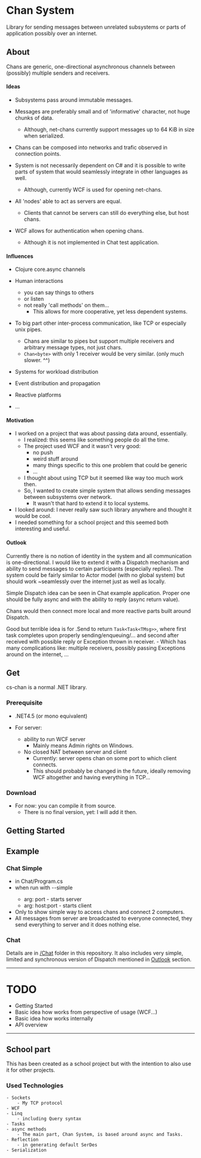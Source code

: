 Chan System
===========

Library for sending messages between unrelated subsystems or parts of application possibly over an internet.

## About

Chans are generic, one-directional asynchronous channels between (possibly) multiple senders and receivers.

#### Ideas

- Subsystems pass around immutable messages.
- Messages are preferably small and of 'informative' character, not huge chunks of data.
    - Although, net-chans currently support messages up to 64 KiB in size when serialized.
- Chans can be composed into networks and trafic observed in connection points.

- System is not necessarily dependent on C# and it is possible to write parts of system that would seamlessly integrate in other languages as well.
    - Although, currently WCF is used for opening net-chans.
- All 'nodes' able to act as servers are equal.
    - Clients that cannot be servers can still do everything else, but host chans.
    
- WCF allows for authentication when opening chans.
    - Although it is not implemented in Chat test application.

#### Influences

- Clojure core.async channels
- Human interactions
    - you can say things to others
    - or listen
    - not really 'call methods' on them...
        - This allows for more cooperative, yet less dependent systems.
- To big part other inter-process communication, like TCP or especially unix pipes.
    - Chans are similar to pipes but support multiple receivers and arbitrary message types, not just chars.
    - `Chan<byte>` with only 1 receiver would be very similar. (only much slower. ^^)

- Systems for workload distribution
- Event distribution and propagation
- Reactive platforms
- ...

#### Motivation

- I worked on a project that was about passing data around, essentially.
    - I realized: this seems like something people do all the time.
    - The project used WCF and it wasn't very good: 
        - no push
        - weird stuff around
        - many things specific to this one problem that could be generic
        - ...
    - I thought about using TCP but it seemed like way too much work then.
    - So, I wanted to create simple system that allows sending messages between subsystems over network.
        - It wasn't that hard to extend it to local systems.
- I looked around: I never really saw such library anywhere and thought it would be cool.
- I needed something for a school project and this seemed both interesting and useful.

#### Outlook

Currently there is no notion of identity in the system and all communication is one-directional.
I would like to extend it with a Dispatch mechanism and ability to send messages to certain participants (especially replies).
The system could be fairly similar to Actor model (with no global system) but should work ~seamlessly over the internet just as well as locally.

Simple Dispatch idea can be seen in Chat example application. Proper one should be fully async and with the ability to reply (async return value).

Chans would then connect more local and more reactive parts built around Dispatch.

Good but terrible idea is for .Send to return `Task<Task<TMsg>>`, where first task completes upon properly sending/enqueuing/... and second after received with possible reply or Exception thrown in receiver. - Which has many complications like: multiple receivers, possibly passing Exceptions around on the internet, ...


## Get

cs-chan is a normal .NET library.

### Prerequisite

- .NET4.5 (or mono equivalent)

- For server:
    - ability to run WCF server
        - Mainly means Admin rights on Windows.
    - No closed NAT between server and client
        - Currently: server opens chan on some port to which client connects.
        - This should probably be changed in the future, ideally removing WCF altogether and having everything in TCP...

### Download
- For now: you can compile it from source. 
    - There is no final version, yet: I will add it then.



## Getting Started


## Example

### Chat Simple
- in Chat/Program.cs
- when run with --simple <arg>
    - arg: port - starts server
    - arg: host:port - starts client
- Only to show simple way to access chans and connect 2 computers.
- All messages from server are broadcasted to everyone connected, they send everything to server and it does nothing else.

### Chat
Details are in [/Chat](Chat) folder in this repository. It also includes very simple, limited and synchronous version of Dispatch mentioned in [Outlook](#outlook) section.

------------------------------

# TODO

- Getting Started
- Basic idea how works from perspective of usage (WCF...)
- Basic idea how works internally
- API overview


------------------------------
## School part
This has been created as a school project but with the intention to also use it for other projects.

### Used Technologies
    - Sockets
        - My TCP protocol
    - WCF
    - Linq
        - including Query syntax
    - Tasks
    - async methods
        - The main part, Chan System, is based around async and Tasks.
    - Reflection
        - in generating default SerDes
    - Serialization
    
    
    
    
    